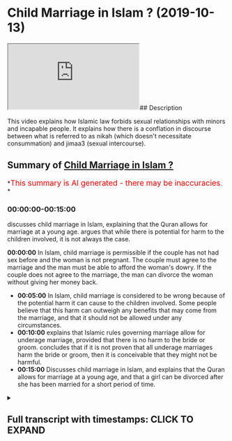 # Child Marriage in Islam ? (2019-10-13)

<iframe loading='lazy' allow='autoplay' src='https://www.youtube.com/embed/sEkCeBHQvXw'></iframe>## Description

This video explains how Islamic law forbids sexual relationships with minors and incapable people. It explains how there is a conflation in discourse between what is referred to as nikah (which doesn't necessitate consummation) and jimaa3 (sexual intercourse).

## Summary of [Child Marriage in Islam ?](https://www.youtube.com/watch?v=sEkCeBHQvXw)

*<span style="color:red; font-size:125%">This summary is AI generated - there may be inaccuracies</span>. *

### <a onclick="modifyYTiframeseektime('0')">00:00:00-00:15:00</a>

 discusses child marriage in Islam, explaining that the Quran allows for marriage at a young age. argues that while there is potential for harm to the children involved, it is not always the case.

**<a onclick="modifyYTiframeseektime('0')">00:00:00</a>** In Islam, child marriage is permissible if the couple has not had sex before and the woman is not pregnant. The couple must agree to the marriage and the man must be able to afford the woman's dowry. If the couple does not agree to the marriage, the man can divorce the woman without giving her money back.

* **<a onclick="modifyYTiframeseektime('300')">00:05:00</a>** In Islam, child marriage is considered to be wrong because of the potential harm it can cause to the children involved. Some people believe that this harm can outweigh any benefits that may come from the marriage, and that it should not be allowed under any circumstances.
* **<a onclick="modifyYTiframeseektime('600')">00:10:00</a>** explains that Islamic rules governing marriage allow for underage marriage, provided that there is no harm to the bride or groom. concludes that if it is not proven that all underage marriages harm the bride or groom, then it is conceivable that they might not be harmful.
* **<a onclick="modifyYTiframeseektime('900')">00:15:00</a>** Discusses child marriage in Islam, and explains that the Quran allows for marriage at a young age, and that a girl can be divorced after she has been married for a short period of time.

<details><summary><h2>Full transcript with timestamps: CLICK TO EXPAND</h2></summary>

<a onclick="modifyYTiframeseektime('8')">0:00:08</a> no no no when the pom-poms our son was  
<a onclick="modifyYTiframeseektime('11')">0:00:11</a> alive there was no need for anyone else  
<a onclick="modifyYTiframeseektime('13')">0:00:13</a> to be able to buy the finished you  
<a onclick="modifyYTiframeseektime('32')">0:00:32</a> realize an attempt on the discussion  
<a onclick="modifyYTiframeseektime('46')">0:00:46</a> that I'm a different person what I'm  
<a onclick="modifyYTiframeseektime('48')">0:00:48</a> saying to you  
<a onclick="modifyYTiframeseektime('49')">0:00:49</a> let me be clear 6511 your head yeah well  
<a onclick="modifyYTiframeseektime('53')">0:00:53</a> let me hide the ones who are never had  
<a onclick="modifyYTiframeseektime('54')">0:00:54</a> men straight before if we say that this  
<a onclick="modifyYTiframeseektime('57')">0:00:57</a> means what powers are premature freed I  
<a onclick="modifyYTiframeseektime('60')">0:01:00</a> have not had periods before yeah we can  
<a onclick="modifyYTiframeseektime('63')">0:01:03</a> accept this no problem  
<a onclick="modifyYTiframeseektime('64')">0:01:04</a> yeah I'll accept that purse at that  
<a onclick="modifyYTiframeseektime('66')">0:01:06</a> interpretation I'll say fine what does  
<a onclick="modifyYTiframeseektime('68')">0:01:08</a> it say in the verse that they can have  
<a onclick="modifyYTiframeseektime('70')">0:01:10</a> sex with the man it doesn't say that  
<a onclick="modifyYTiframeseektime('72')">0:01:12</a> I've SAT before the Quran max explicitly  
<a onclick="modifyYTiframeseektime('74')">0:01:14</a> clear in total no it says that if in the  
<a onclick="modifyYTiframeseektime('80')">0:01:20</a> Quran it says that if you have touched  
<a onclick="modifyYTiframeseektime('82')">0:01:22</a> her then you have if you have touched  
<a onclick="modifyYTiframeseektime('84')">0:01:24</a> her then you don't have to give her my  
<a onclick="modifyYTiframeseektime('85')">0:01:25</a> heart back in other words her dowry back  
<a onclick="modifyYTiframeseektime('87')">0:01:27</a> if you haven't touched her then and you  
<a onclick="modifyYTiframeseektime('89')">0:01:29</a> divorce her then you know you don't have  
<a onclick="modifyYTiframeseektime('91')">0:01:31</a> to get you give them a model back in  
<a onclick="modifyYTiframeseektime('93')">0:01:33</a> other words it's conceivable - excuse me  
<a onclick="modifyYTiframeseektime('96')">0:01:36</a> it's conceivable to marry and not touch  
<a onclick="modifyYTiframeseektime('99')">0:01:39</a> yeah and that is a form of marriage  
<a onclick="modifyYTiframeseektime('100')">0:01:40</a> which existed is actually not a marriage  
<a onclick="modifyYTiframeseektime('103')">0:01:43</a> it's a in vernacular term to refer to as  
<a onclick="modifyYTiframeseektime('106')">0:01:46</a> the contract of some sort so I'm saying  
<a onclick="modifyYTiframeseektime('109')">0:01:49</a> is it's not  
<a onclick="modifyYTiframeseektime('115')">0:01:55</a> yeah so I'm saying about sex exactly  
<a onclick="modifyYTiframeseektime('117')">0:01:57</a> thank you very much someone who  
<a onclick="modifyYTiframeseektime('119')">0:01:59</a> understands a little bomb fantasy so  
<a onclick="modifyYTiframeseektime('120')">0:02:00</a> here  
<a onclick="modifyYTiframeseektime('121')">0:02:01</a> yeah that's fine just leave em he says  
<a onclick="modifyYTiframeseektime('125')">0:02:05</a> chat he's a young he's a young man  
<a onclick="modifyYTiframeseektime('126')">0:02:06</a> obviously all the ladies are very  
<a onclick="modifyYTiframeseektime('128')">0:02:08</a> attractive very attractive okay so  
<a onclick="modifyYTiframeseektime('138')">0:02:18</a> having said that what I'm trying to say  
<a onclick="modifyYTiframeseektime('140')">0:02:20</a> is this is that so when the quran says  
<a onclick="modifyYTiframeseektime('142')">0:02:22</a> were lemme ahead this is that if we put  
<a onclick="modifyYTiframeseektime('145')">0:02:25</a> Jamar at Villa we'll put all the leaves  
<a onclick="modifyYTiframeseektime('147')">0:02:27</a> together which we have to tell apart the  
<a onclick="modifyYTiframeseektime('149')">0:02:29</a> same method then you'll find that the  
<a onclick="modifyYTiframeseektime('152')">0:02:32</a> Koran says yes the ones you who have  
<a onclick="modifyYTiframeseektime('156')">0:02:36</a> never had before you but it also says  
<a onclick="modifyYTiframeseektime('159')">0:02:39</a> hadith says Allah Allah Allah Allah  
<a onclick="modifyYTiframeseektime('160')">0:02:40</a> which is the high that which means you  
<a onclick="modifyYTiframeseektime('162')">0:02:42</a> can't harm or reciprocity which is the  
<a onclick="modifyYTiframeseektime('165')">0:02:45</a> principle that everyone uses to say that  
<a onclick="modifyYTiframeseektime('167')">0:02:47</a> you can't have intercourse work with  
<a onclick="modifyYTiframeseektime('169')">0:02:49</a> someone professional unable the second  
<a onclick="modifyYTiframeseektime('171')">0:02:51</a> thing they use is  
<a onclick="modifyYTiframeseektime('185')">0:03:05</a> Music  
<a onclick="modifyYTiframeseektime('217')">0:03:37</a> we had this discussion before that some  
<a onclick="modifyYTiframeseektime('220')">0:03:40</a> things are not like the Constitution the  
<a onclick="modifyYTiframeseektime('223')">0:03:43</a> Quran is like the Constitution and the  
<a onclick="modifyYTiframeseektime('224')">0:03:44</a> hadith is like the laws so what yeah you  
<a onclick="modifyYTiframeseektime('228')">0:03:48</a> need elaboration that's why I say to  
<a onclick="modifyYTiframeseektime('230')">0:03:50</a> kana load I actually made this argument  
<a onclick="modifyYTiframeseektime('231')">0:03:51</a> you're making I said that if you only  
<a onclick="modifyYTiframeseektime('233')">0:03:53</a> took a Quranic understanding then it  
<a onclick="modifyYTiframeseektime('235')">0:03:55</a> would be permissible for you to have sex  
<a onclick="modifyYTiframeseektime('236')">0:03:56</a> with minors we wait to get away from  
<a onclick="modifyYTiframeseektime('239')">0:03:59</a> that is to have hadith expire expansion  
<a onclick="modifyYTiframeseektime('242')">0:04:02</a> if you only took the Quran you're right  
<a onclick="modifyYTiframeseektime('244')">0:04:04</a> if the Quran was the only thing I have a  
<a onclick="modifyYTiframeseektime('246')">0:04:06</a> video on this with carnal owners if you  
<a onclick="modifyYTiframeseektime('249')">0:04:09</a> only looked at the Quran based on the  
<a onclick="modifyYTiframeseektime('251')">0:04:11</a> version of Quran 65 for it would be  
<a onclick="modifyYTiframeseektime('253')">0:04:13</a> permissible to have sex with minors but  
<a onclick="modifyYTiframeseektime('256')">0:04:16</a> what I'm saying is that we don't just  
<a onclick="modifyYTiframeseektime('257')">0:04:17</a> say Quran so we take ADIZ and as a  
<a onclick="modifyYTiframeseektime('260')">0:04:20</a> result of that because of the actions of  
<a onclick="modifyYTiframeseektime('262')">0:04:22</a> a prophet and he's saying that you can't  
<a onclick="modifyYTiframeseektime('263')">0:04:23</a> harm anyone the jurists have says for  
<a onclick="modifyYTiframeseektime('266')">0:04:26</a> example I've mentioned with dairy in his  
<a onclick="modifyYTiframeseektime('267')">0:04:27</a> book aliens off and his chapter of  
<a onclick="modifyYTiframeseektime('269')">0:04:29</a> Hadoop he mentions anyone who has sex  
<a onclick="modifyYTiframeseektime('271')">0:04:31</a> with someone who's under the age of  
<a onclick="modifyYTiframeseektime('274')">0:04:34</a> puberty yeah we merge there whipped so  
<a onclick="modifyYTiframeseektime('279')">0:04:39</a> another words they flogged in public now  
<a onclick="modifyYTiframeseektime('281')">0:04:41</a> there's a question is it the scholars he  
<a onclick="modifyYTiframeseektime('283')">0:04:43</a> said the humblest call is there  
<a onclick="modifyYTiframeseektime('284')">0:04:44</a> different some said that is they all  
<a onclick="modifyYTiframeseektime('285')">0:04:45</a> whipped and some say they're not with  
<a onclick="modifyYTiframeseektime('287')">0:04:47</a> the point is this is that why is he  
<a onclick="modifyYTiframeseektime('288')">0:04:48</a> talking about punishment in marriage  
<a onclick="modifyYTiframeseektime('290')">0:04:50</a> yeah so so this is something what I'm  
<a onclick="modifyYTiframeseektime('293')">0:04:53</a> saying is Islam is actually the only  
<a onclick="modifyYTiframeseektime('294')">0:04:54</a> religion and my understanding is first  
<a onclick="modifyYTiframeseektime('296')">0:04:56</a> of the Abrahamic religions which makes  
<a onclick="modifyYTiframeseektime('298')">0:04:58</a> it so explicitly clear that in fact  
<a onclick="modifyYTiframeseektime('301')">0:05:01</a> having intercourse with unable people  
<a onclick="modifyYTiframeseektime('302')">0:05:02</a> where would I be - or not by the way  
<a onclick="modifyYTiframeseektime('304')">0:05:04</a> because there could be someone who's a  
<a onclick="modifyYTiframeseektime('305')">0:05:05</a> mental mentally ill or by the way like  
<a onclick="modifyYTiframeseektime('307')">0:05:07</a> in the law now can I ask you a question  
<a onclick="modifyYTiframeseektime('309')">0:05:09</a> how I have sex of a 75 year old me yeah  
<a onclick="modifyYTiframeseektime('312')">0:05:12</a> it's legal but if I had I guarantee if I  
<a onclick="modifyYTiframeseektime('315')">0:05:15</a> have sex with oh sorry sorry but no from  
<a onclick="modifyYTiframeseektime('317')">0:05:17</a> me serve some more okay no sir you so no  
<a onclick="modifyYTiframeseektime('320')">0:05:20</a> no not me listen what I'm saying is what  
<a onclick="modifyYTiframeseektime('323')">0:05:23</a> is it illegal  
<a onclick="modifyYTiframeseektime('324')">0:05:24</a> no it's Haram though is Haram  
<a onclick="modifyYTiframeseektime('329')">0:05:29</a> what I'm saying is that the  
<a onclick="modifyYTiframeseektime('333')">0:05:33</a> one-size-fits-all policy of okay 1560 a  
<a onclick="modifyYTiframeseektime('336')">0:05:36</a> model I don't care about that I'm not  
<a onclick="modifyYTiframeseektime('338')">0:05:38</a> even against the age of consent but I'm  
<a onclick="modifyYTiframeseektime('340')">0:05:40</a> saying that they should be it should be  
<a onclick="modifyYTiframeseektime('341')">0:05:41</a> more nuanced look no problem I'm saying  
<a onclick="modifyYTiframeseektime('345')">0:05:45</a> it's more nuanced innocence I'm saying  
<a onclick="modifyYTiframeseektime('351')">0:05:51</a> that look in the day and age we live in  
<a onclick="modifyYTiframeseektime('352')">0:05:52</a> now I actually would I would put it to  
<a onclick="modifyYTiframeseektime('355')">0:05:55</a> you and I made this argument before of  
<a onclick="modifyYTiframeseektime('356')">0:05:56</a> Ali we said that look because there's  
<a onclick="modifyYTiframeseektime('358')">0:05:58</a> more than one factor would write as a  
<a onclick="modifyYTiframeseektime('360')">0:06:00</a> marriage that had control which means  
<a onclick="modifyYTiframeseektime('362')">0:06:02</a> ability it's a matter of issue had mr.  
<a onclick="modifyYTiframeseektime('364')">0:06:04</a> Walker if she had means scholarly  
<a onclick="modifyYTiframeseektime('366')">0:06:06</a> ability and to to the son just won't  
<a onclick="modifyYTiframeseektime('375')">0:06:15</a> forget  
<a onclick="modifyYTiframeseektime('380')">0:06:20</a> some places only needs exegesis and the  
<a onclick="modifyYTiframeseektime('383')">0:06:23</a> scholars come together and you said some  
<a onclick="modifyYTiframeseektime('384')">0:06:24</a> Arabic words and they come together in  
<a onclick="modifyYTiframeseektime('386')">0:06:26</a> it so I am asking over timing so at the  
<a onclick="modifyYTiframeseektime('388')">0:06:28</a> time of the Prophet obviously there  
<a onclick="modifyYTiframeseektime('390')">0:06:30</a> weren't huge schools of scholars there  
<a onclick="modifyYTiframeseektime('393')">0:06:33</a> were just hundreds and they should do as  
<a onclick="modifyYTiframeseektime('408')">0:06:48</a> well here's what here's what people that  
<a onclick="modifyYTiframeseektime('411')">0:06:51</a> understand here's what people are  
<a onclick="modifyYTiframeseektime('412')">0:06:52</a> understand about I just wanted to say to  
<a onclick="modifyYTiframeseektime('414')">0:06:54</a> you before his long assist you look  
<a onclick="modifyYTiframeseektime('416')">0:06:56</a> every environment is different okay  
<a onclick="modifyYTiframeseektime('417')">0:06:57</a> Islam is not the Islamic rule is not a  
<a onclick="modifyYTiframeseektime('420')">0:07:00</a> rock in the sense that it's unmarriable  
<a onclick="modifyYTiframeseektime('421')">0:07:01</a> unflexible and in the sense this there  
<a onclick="modifyYTiframeseektime('425')">0:07:05</a> is a degree of elasticity and that's  
<a onclick="modifyYTiframeseektime('427')">0:07:07</a> what our soul is all about is to see  
<a onclick="modifyYTiframeseektime('429')">0:07:09</a> okay what works well in this situation  
<a onclick="modifyYTiframeseektime('431')">0:07:11</a> what counts as harm in this situation  
<a onclick="modifyYTiframeseektime('433')">0:07:13</a> what counts as necessity in this  
<a onclick="modifyYTiframeseektime('435')">0:07:15</a> situation and the answers to that  
<a onclick="modifyYTiframeseektime('436')">0:07:16</a> question is different so for me now if  
<a onclick="modifyYTiframeseektime('438')">0:07:18</a> you if I bring someone my man  
<a onclick="modifyYTiframeseektime('441')">0:07:21</a> I say look we've go to a primary school  
<a onclick="modifyYTiframeseektime('444')">0:07:24</a> year six yeah yes sir five years ago we  
<a onclick="modifyYTiframeseektime('448')">0:07:28</a> have five year six yeah ten eleven year  
<a onclick="modifyYTiframeseektime('450')">0:07:30</a> olds yeah if we go to those ages and  
<a onclick="modifyYTiframeseektime('452')">0:07:32</a> I've shown you I promise you anywhere in  
<a onclick="modifyYTiframeseektime('455')">0:07:35</a> London anyway the UK or any of these  
<a onclick="modifyYTiframeseektime('457')">0:07:37</a> kids ready for marriage  
<a onclick="modifyYTiframeseektime('458')">0:07:38</a> absolutely not what the fingers are sick  
<a onclick="modifyYTiframeseektime('460')">0:07:40</a> mind you don't know but my name is  
<a onclick="modifyYTiframeseektime('471')">0:07:51</a> Manuel be honest yeah  
<a onclick="modifyYTiframeseektime('472')">0:07:52</a> all right so me a new wife the reason  
<a onclick="modifyYTiframeseektime('475')">0:07:55</a> why is this interest we would both say  
<a onclick="modifyYTiframeseektime('477')">0:07:57</a> that contradicts your ability yeah so I  
<a onclick="modifyYTiframeseektime('479')">0:07:59</a> would harm them yes okay anything that  
<a onclick="modifyYTiframeseektime('481')">0:08:01</a> harms or anybody is I'm not allowed  
<a onclick="modifyYTiframeseektime('483')">0:08:03</a> married yeah it's not allowed alright so  
<a onclick="modifyYTiframeseektime('485')">0:08:05</a> because the the Qaeda that we have which  
<a onclick="modifyYTiframeseektime('488')">0:08:08</a> is similar to our liberal fingers  
<a onclick="modifyYTiframeseektime('493')">0:08:13</a> women should join this is what I say to  
<a onclick="modifyYTiframeseektime('495')">0:08:15</a> you look this is what Porsche real  
<a onclick="modifyYTiframeseektime('497')">0:08:17</a> consequentialism yeah question why is it  
<a onclick="modifyYTiframeseektime('500')">0:08:20</a> wrong to have sex or one euro second for  
<a onclick="modifyYTiframeseektime('523')">0:08:43</a> now I'm sorry to say but we love Jesus  
<a onclick="modifyYTiframeseektime('525')">0:08:45</a> as well now we do it's the same person  
<a onclick="modifyYTiframeseektime('529')">0:08:49</a> what is it for now listen discussion all  
<a onclick="modifyYTiframeseektime('536')">0:08:56</a> right Baz message Jesus is that look if  
<a onclick="modifyYTiframeseektime('539')">0:08:59</a> it's you're saying it's wrong primarily  
<a onclick="modifyYTiframeseektime('542')">0:09:02</a> because of the harm the consequences of  
<a onclick="modifyYTiframeseektime('544')">0:09:04</a> it perfect I totally agree with you  
<a onclick="modifyYTiframeseektime('549')">0:09:09</a> right so all I'm saying is that if this  
<a onclick="modifyYTiframeseektime('551')">0:09:11</a> I love will call a positive reasoning  
<a onclick="modifyYTiframeseektime('553')">0:09:13</a> did not exist and it wouldn't be wrong  
<a onclick="modifyYTiframeseektime('557')">0:09:17</a> perfect so it's consequentially wrong if  
<a onclick="modifyYTiframeseektime('567')">0:09:27</a> you can ensure it something which is  
<a onclick="modifyYTiframeseektime('568')">0:09:28</a> partially wrong something which is  
<a onclick="modifyYTiframeseektime('570')">0:09:30</a> intuitively wrong is not always it's not  
<a onclick="modifyYTiframeseektime('572')">0:09:32</a> as always categorically wrong  
<a onclick="modifyYTiframeseektime('574')">0:09:34</a> now you can have something like let me  
<a onclick="modifyYTiframeseektime('575')">0:09:35</a> explain you could have something which  
<a onclick="modifyYTiframeseektime('577')">0:09:37</a> is intuitively wrong  
<a onclick="modifyYTiframeseektime('578')">0:09:38</a> what consequentially well you can have  
<a onclick="modifyYTiframeseektime('579')">0:09:39</a> something what it's consequentially  
<a onclick="modifyYTiframeseektime('583')">0:09:43</a> wrong which means it's the 1 because X Y  
<a onclick="modifyYTiframeseektime('584')">0:09:44</a> Z you can explain why right now I'm  
<a onclick="modifyYTiframeseektime('588')">0:09:48</a> saying that with that explanation I  
<a onclick="modifyYTiframeseektime('590')">0:09:50</a> agree with you if you don't have that  
<a onclick="modifyYTiframeseektime('592')">0:09:52</a> explanation I then we say it's not one  
<a onclick="modifyYTiframeseektime('594')">0:09:54</a> anymore therefore therefore therefore  
<a onclick="modifyYTiframeseektime('596')">0:09:56</a> I'm one positing to use a scientific  
<a onclick="modifyYTiframeseektime('598')">0:09:58</a> approach I'm saying to you that if the  
<a onclick="modifyYTiframeseektime('601')">0:10:01</a> person's age is 15  
<a onclick="modifyYTiframeseektime('603')">0:10:03</a> yeah it could be wrong depending on that  
<a onclick="modifyYTiframeseektime('606')">0:10:06</a> person if she's 16 it could be wrong I'm  
<a onclick="modifyYTiframeseektime('611')">0:10:11</a> Kimora Lee morally look if you've got a  
<a onclick="modifyYTiframeseektime('613')">0:10:13</a> 16 year old I'm saying it could be wrong  
<a onclick="modifyYTiframeseektime('615')">0:10:15</a> yeah and it could be right yeah  
<a onclick="modifyYTiframeseektime('617')">0:10:17</a> depending on that person only just that  
<a onclick="modifyYTiframeseektime('621')">0:10:21</a> person themselves it could be it could  
<a onclick="modifyYTiframeseektime('624')">0:10:24</a> be wrong could be wrong right depends on  
<a onclick="modifyYTiframeseektime('626')">0:10:26</a> what the variable depends what if it  
<a onclick="modifyYTiframeseektime('628')">0:10:28</a> harms them or not what legal is a  
<a onclick="modifyYTiframeseektime('633')">0:10:33</a> different story that's a different  
<a onclick="modifyYTiframeseektime('635')">0:10:35</a> reason  
<a onclick="modifyYTiframeseektime('638')">0:10:38</a> no problem in this case that's in this  
<a onclick="modifyYTiframeseektime('642')">0:10:42</a> country by the way yeah 14:12  
<a onclick="modifyYTiframeseektime('647')">0:10:47</a> yeah no problem so having said one  
<a onclick="modifyYTiframeseektime('649')">0:10:49</a> person exactly no problem so what I'm  
<a onclick="modifyYTiframeseektime('652')">0:10:52</a> saying to you is this is that if you say  
<a onclick="modifyYTiframeseektime('655')">0:10:55</a> it's wrong because of your hum factor  
<a onclick="modifyYTiframeseektime('657')">0:10:57</a> yeah yeah yeah perfect yeah I'm saying  
<a onclick="modifyYTiframeseektime('660')">0:11:00</a> to you I agree with you look Islamic  
<a onclick="modifyYTiframeseektime('662')">0:11:02</a> roots of you yeah Islamic rules of you  
<a onclick="modifyYTiframeseektime('663')">0:11:03</a> so I'm saying so long as that cause is  
<a onclick="modifyYTiframeseektime('665')">0:11:05</a> not there no more then we can't say it's  
<a onclick="modifyYTiframeseektime('668')">0:11:08</a> wrong no society is decided like you  
<a onclick="modifyYTiframeseektime('680')">0:11:20</a> said because if you really think about  
<a onclick="modifyYTiframeseektime('685')">0:11:25</a> that hey you know when did this change  
<a onclick="modifyYTiframeseektime('687')">0:11:27</a> it changed my it 29 yeah yeah when you  
<a onclick="modifyYTiframeseektime('689')">0:11:29</a> had the Marriage Act change before 2012  
<a onclick="modifyYTiframeseektime('692')">0:11:32</a> too  
<a onclick="modifyYTiframeseektime('694')">0:11:34</a> women didn't venture right anyway into  
<a onclick="modifyYTiframeseektime('696')">0:11:36</a> no problem  
<a onclick="modifyYTiframeseektime('697')">0:11:37</a> but the point is here's what I'm saying  
<a onclick="modifyYTiframeseektime('700')">0:11:40</a> to you before the age of 40 year 1929  
<a onclick="modifyYTiframeseektime('702')">0:11:42</a> before that parrot a legal paradigm  
<a onclick="modifyYTiframeseektime('704')">0:11:44</a> shift no no it was 12 years old yeah if  
<a onclick="modifyYTiframeseektime('707')">0:11:47</a> you look at the Marriage Act 1929 with  
<a onclick="modifyYTiframeseektime('709')">0:11:49</a> 12 years old before that time what I'm  
<a onclick="modifyYTiframeseektime('712')">0:11:52</a> saying to you is that was it the case  
<a onclick="modifyYTiframeseektime('713')">0:11:53</a> that all women that were having  
<a onclick="modifyYTiframeseektime('714')">0:11:54</a> intercourse at that age were harmed  
<a onclick="modifyYTiframeseektime('721')">0:12:01</a> correct  
<a onclick="modifyYTiframeseektime('722')">0:12:02</a> it's just there's no need for that you  
<a onclick="modifyYTiframeseektime('724')">0:12:04</a> can't prove the opposite no the burden  
<a onclick="modifyYTiframeseektime('727')">0:12:07</a> of proof is on the one who's making the  
<a onclick="modifyYTiframeseektime('728')">0:12:08</a> claim yeah I'm making it that you're  
<a onclick="modifyYTiframeseektime('730')">0:12:10</a> asking the question were they all  
<a onclick="modifyYTiframeseektime('732')">0:12:12</a> damaged and I would say okay um not  
<a onclick="modifyYTiframeseektime('734')">0:12:14</a> maybe some ridiculous you're still  
<a onclick="modifyYTiframeseektime('754')">0:12:34</a> thinking ease quickly no no I'm not  
<a onclick="modifyYTiframeseektime('758')">0:12:38</a> saying that I've all I'm saying to you  
<a onclick="modifyYTiframeseektime('759')">0:12:39</a> look if you get an 11 year olds  
<a onclick="modifyYTiframeseektime('761')">0:12:41</a> testimony at the in the know but then if  
<a onclick="modifyYTiframeseektime('772')">0:12:52</a> you're saying no no problem but if  
<a onclick="modifyYTiframeseektime('775')">0:12:55</a> you're saying that is the case that  
<a onclick="modifyYTiframeseektime('776')">0:12:56</a> there was a wide-scale epidemic harm of  
<a onclick="modifyYTiframeseektime('779')">0:12:59</a> women because of that or men for them  
<a onclick="modifyYTiframeseektime('781')">0:13:01</a> are you know what you have to finish  
<a onclick="modifyYTiframeseektime('786')">0:13:06</a> this point the point is that this is and  
<a onclick="modifyYTiframeseektime('797')">0:13:17</a> one thing is you can't possibly prove  
<a onclick="modifyYTiframeseektime('800')">0:13:20</a> all women under the age of 16 are  
<a onclick="modifyYTiframeseektime('802')">0:13:22</a> definitely not having said that if you  
<a onclick="modifyYTiframeseektime('805')">0:13:25</a> go to what you have to do is a story and  
<a onclick="modifyYTiframeseektime('807')">0:13:27</a> then this is I'll let me give you  
<a onclick="modifyYTiframeseektime('809')">0:13:29</a> someone and you mind if I just finished  
<a onclick="modifyYTiframeseektime('813')">0:13:33</a> the sentence please  
<a onclick="modifyYTiframeseektime('815')">0:13:35</a> right now I just have me finish the  
<a onclick="modifyYTiframeseektime('817')">0:13:37</a> sentence then you can say what you want  
<a onclick="modifyYTiframeseektime('818')">0:13:38</a> what I'm saying is this is that if you  
<a onclick="modifyYTiframeseektime('821')">0:13:41</a> wanted to do a historical project which  
<a onclick="modifyYTiframeseektime('823')">0:13:43</a> is done in many universities in London  
<a onclick="modifyYTiframeseektime('825')">0:13:45</a> in the UK in the US and in the Western  
<a onclick="modifyYTiframeseektime('827')">0:13:47</a> world the effect of let's say preteen  
<a onclick="modifyYTiframeseektime('831')">0:13:51</a> marriage yeah for the sake of argument  
<a onclick="modifyYTiframeseektime('833')">0:13:53</a> the effects a preteen marry pre teen  
<a onclick="modifyYTiframeseektime('835')">0:13:55</a> marriage on women or girls or whatever  
<a onclick="modifyYTiframeseektime('838')">0:13:58</a> on females mutual language no no just  
<a onclick="modifyYTiframeseektime('849')">0:14:09</a> let me finish something and you would  
<a onclick="modifyYTiframeseektime('851')">0:14:11</a> have to like what I'm telling you what  
<a onclick="modifyYTiframeseektime('853')">0:14:13</a> you would do academically you do you'd  
<a onclick="modifyYTiframeseektime('854')">0:14:14</a> make good  
<a onclick="modifyYTiframeseektime('856')">0:14:16</a> no I'm giving an example right so you'd  
<a onclick="modifyYTiframeseektime('860')">0:14:20</a> have something like the effects of  
<a onclick="modifyYTiframeseektime('861')">0:14:21</a> preteen marriage on X Society and go on  
<a onclick="modifyYTiframeseektime('865')">0:14:25</a> females and exercise from a from time x6  
<a onclick="modifyYTiframeseektime('868')">0:14:28</a> time why then you have to go and get  
<a onclick="modifyYTiframeseektime('870')">0:14:30</a> micro historical reports of like diary  
<a onclick="modifyYTiframeseektime('871')">0:14:31</a> entries err I'm also her harmed and  
<a onclick="modifyYTiframeseektime('874')">0:14:34</a> wherever now I'm saying to you if you  
<a onclick="modifyYTiframeseektime('877')">0:14:37</a> can produce this evidence and actually  
<a onclick="modifyYTiframeseektime('879')">0:14:39</a> take it to consideration account that's  
<a onclick="modifyYTiframeseektime('883')">0:14:43</a> the point  
<a onclick="modifyYTiframeseektime('883')">0:14:43</a> that's impossible right exactly  
<a onclick="modifyYTiframeseektime('885')">0:14:45</a> brilliant so we're come to conclusion  
<a onclick="modifyYTiframeseektime('887')">0:14:47</a> now so if it's not all then it's  
<a onclick="modifyYTiframeseektime('889')">0:14:49</a> conceivable possibly that a thousand  
<a onclick="modifyYTiframeseektime('891')">0:14:51</a> years ago that attended nine ten year  
<a onclick="modifyYTiframeseektime('893')">0:14:53</a> olds would not be harmed in these ways  
<a onclick="modifyYTiframeseektime('895')">0:14:55</a> that's that's what I'm saying that's  
<a onclick="modifyYTiframeseektime('898')">0:14:58</a> always aim  
<a onclick="modifyYTiframeseektime('948')">0:15:48</a> okay guys ready okay  
<a onclick="modifyYTiframeseektime('953')">0:15:53</a> the Prophet was married I should have  
<a onclick="modifyYTiframeseektime('956')">0:15:56</a> Cynthia okay before the Prophet cosmic  
<a onclick="modifyYTiframeseektime('959')">0:15:59</a> marriage at 9 it is no problem we want  
<a onclick="modifyYTiframeseektime('963')">0:16:03</a> to make her gets a big 8 you know 7 huh  
<a onclick="modifyYTiframeseektime('966')">0:16:06</a> yeah okay okay okay now we believe we  
<a onclick="modifyYTiframeseektime('977')">0:16:17</a> believe we're support this is very easy  
<a onclick="modifyYTiframeseektime('982')">0:16:22</a> it's the Prophet because I saw at the  
<a onclick="modifyYTiframeseektime('985')">0:16:25</a> age of seven this brothers you can see  
<a onclick="modifyYTiframeseektime('989')">0:16:29</a> in action right because firstly the for  
<a onclick="modifyYTiframeseektime('991')">0:16:31</a> marriage contract secondly the Prophet  
<a onclick="modifyYTiframeseektime('993')">0:16:33</a> divorced her before she was menstruating  
<a onclick="modifyYTiframeseektime('995')">0:16:35</a> yeah so there's no argument here that  
<a onclick="modifyYTiframeseektime('998')">0:16:38</a> the Quran says that you can mate  
<a onclick="modifyYTiframeseektime('1004')">0:16:44</a> he's been freedom he's going through  
<a onclick="modifyYTiframeseektime('1007')">0:16:47</a> other scholars at Huntsman unsealed you  
<a onclick="modifyYTiframeseektime('1009')">0:16:49</a> very clearly the prophets marriage -  
<a onclick="modifyYTiframeseektime('1010')">0:16:50</a> Aisha you know where he says the inter  
<a onclick="modifyYTiframeseektime('1012')">0:16:52</a> period for a girl that's not  
<a onclick="modifyYTiframeseektime('1013')">0:16:53</a> menstruating argument okay  
<a onclick="modifyYTiframeseektime('1048')">0:17:28</a> the Prophet married I shot at 6:00 and  
<a onclick="modifyYTiframeseektime('1051')">0:17:31</a> he consummated at night if we believe  
<a onclick="modifyYTiframeseektime('1054')">0:17:34</a> that she started means to another area  
<a onclick="modifyYTiframeseektime('1055')">0:17:35</a> it's the public divorce turn at the age  
<a onclick="modifyYTiframeseektime('1058')">0:17:38</a> of seven she is a woman that's been  
<a onclick="modifyYTiframeseektime('1060')">0:17:40</a> divorced dies Norman's treating they  
<a onclick="modifyYTiframeseektime('1063')">0:17:43</a> said his cross  
<a onclick="modifyYTiframeseektime('1085')">0:18:05</a> yeah  
<a onclick="modifyYTiframeseektime('1113')">0:18:33</a> so what seems lunar but you guys are  
<a onclick="modifyYTiframeseektime('1116')">0:18:36</a> trying to see that ones thank you guys  
<a onclick="modifyYTiframeseektime('1121')">0:18:41</a> very much so in the Quran it says that  
<a onclick="modifyYTiframeseektime('1124')">0:18:44</a> will reward and it's led by Jose  
<a onclick="modifyYTiframeseektime('1146')">0:19:06</a> so understand you can  
<a onclick="modifyYTiframeseektime('1161')">0:19:21</a> Laughter  
</details>
